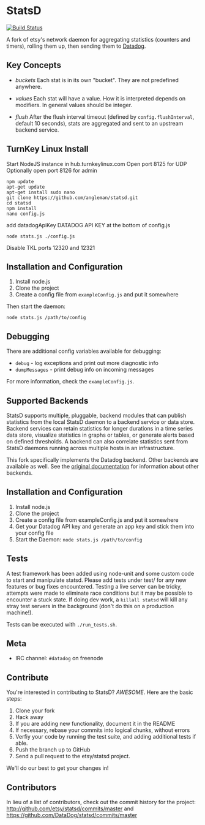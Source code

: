 StatsD 
======
[![Build Status](https://travis-ci.org/DataDog/statsd.png?branch=master)](https://travis-ci.org/DataDog/statsd)

A fork of etsy's network daemon for aggregating statistics (counters and timers), rolling them up, then sending them to [Datadog][datadog].

Key Concepts
--------

* *buckets*
  Each stat is in its own "bucket". They are not predefined anywhere.

* *values*
  Each stat will have a value. How it is interpreted depends on modifiers. In
general values should be integer.

* *flush*
  After the flush interval timeout (defined by `config.flushInterval`,
  default 10 seconds), stats are aggregated and sent to an upstream backend service.


TurnKey Linux Install
---------------------------
Start NodeJS instance in hub.turnkeylinux.com
Open port 8125 for UDP
Optionally open port 8126 for admin
```
npm update
apt-get update
apt-get install sudo nano
git clone https://github.com/angleman/statsd.git
cd statsd
npm install
nano config.js
```
add datadogApiKey DATADOG API KEY at the bottom of config.js
```
node stats.js ./config.js
```
Disable TKL ports 12320 and 12321


Installation and Configuration
------------------------------

1. Install node.js
2. Clone the project
3. Create a config file from `exampleConfig.js` and put it somewhere

Then start the daemon:

    node stats.js /path/to/config

Debugging
---------

There are additional config variables available for debugging:

* `debug` - log exceptions and print out more diagnostic info
* `dumpMessages` - print debug info on incoming messages

For more information, check the `exampleConfig.js`.

Supported Backends
------------------

StatsD supports multiple, pluggable, backend modules that can publish
statistics from the local StatsD daemon to a backend service or data
store. Backend services can retain statistics for
longer durations in a time series data store, visualize statistics in
graphs or tables, or generate alerts based on defined thresholds. A
backend can also correlate statistics sent from StatsD daemons running
across multiple hosts in an infrastructure.

This fork specifically implements the Datadog backend. Other backends
are available as well. See the [original documentation](https://github.com/etsy/statsd)
for information about other backends.

Installation and Configuration
------------------------------

1. Install node.js
2. Clone the project
3. Create a config file from exampleConfig.js and put it somewhere
4. Get your Datadog API key and generate an app key and stick them into your config file
5. Start the Daemon: `node stats.js /path/to/config`

Tests
-----

A test framework has been added using node-unit and some custom code to start
and manipulate statsd. Please add tests under test/ for any new features or bug
fixes encountered. Testing a live server can be tricky, attempts were made to
eliminate race conditions but it may be possible to encounter a stuck state. If
doing dev work, a `killall statsd` will kill any stray test servers in the
background (don't do this on a production machine!).

Tests can be executed with `./run_tests.sh`.


Meta
---------
- IRC channel: `#datadog` on freenode


Contribute
---------------------

You're interested in contributing to StatsD? *AWESOME*. Here are the basic steps:

1. Clone your fork
2. Hack away
3. If you are adding new functionality, document it in the README
4. If necessary, rebase your commits into logical chunks, without errors
5. Verfiy your code by running the test suite, and adding additional tests if able.
6. Push the branch up to GitHub
7. Send a pull request to the etsy/statsd project.

We'll do our best to get your changes in!

[datadog]: http://datadoghq.com

Contributors
-----------------

In lieu of a list of contributors, check out the commit history for the project:
http://github.com/etsy/statsd/commits/master and https://github.com/DataDog/statsd/commits/master
